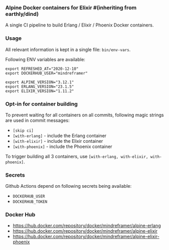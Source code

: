### Alpine Docker containers for Elixir #(inheriting from earthly/dind)
A single CI pipeline to build Erlang / Elixir / Phoenix Docker containers.



### Usage
All relevant information is kept in a single file: `bin/env-vars`.

Following ENV variables are available:

```
export REFRESHED_AT="2020-12-10"
export DOCKERHUB_USER="mindreframer"

export ALPINE_VERSION="3.12.1"
export ERLANG_VERSION="23.1.5"
export ELIXIR_VERSION="1.11.2"
```

### Opt-in for container building
To prevent waiting for all containers on all commits, following magic strings are used in commit messages:
- `[skip ci]`
- `[with-erlang]` - include the Erlang container
- `[with-elixir]` - include the Elixir container
- `[with-phoenix]` - include the Phoenix container

To trigger building all 3 containers, use `[with-erlang, with-elixir, with-phoenix]`.


### Secrets
Github Actions depend on following secrets being available:
- `DOCKERHUB_USER`
- `DOCKERHUB_TOKEN`


### Docker Hub
- https://hub.docker.com/repository/docker/mindreframer/alpine-erlang
- https://hub.docker.com/repository/docker/mindreframer/alpine-elixir
- https://hub.docker.com/repository/docker/mindreframer/alpine-elixir-phoenix
